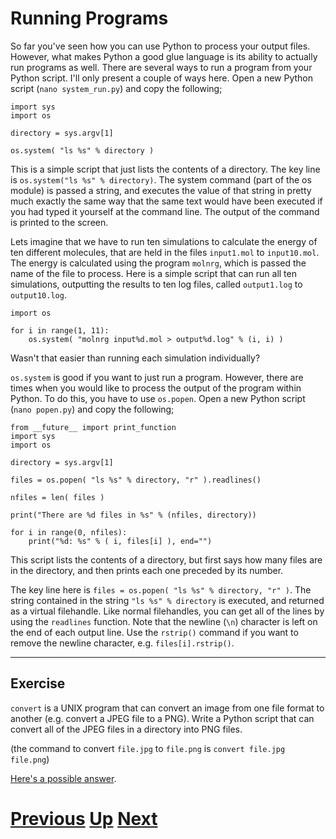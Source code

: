 # Running Programs

So far you've seen how you can use Python to process your output files. However, what makes Python a good glue language is its ability to actually run programs as well. There are several ways to run a program from your Python script. I'll only present a couple of ways here. Open a new Python script (`nano system_run.py`) and copy the following;

    import sys
    import os
    
    directory = sys.argv[1]
    
    os.system( "ls %s" % directory )

This is a simple script that just lists the contents of a directory. The key line is `os.system("ls %s" % directory)`. The system command (part of the os module) is passed a string, and executes the value of that string in pretty much exactly the same way that the same text would have been executed if you had typed it yourself at the command line. The output of the command is printed to the screen.

Lets imagine that we have to run ten simulations to calculate the energy of ten different molecules, that are held in the files `input1.mol` to `input10.mol`. The energy is calculated using the program `molnrg`, which is passed the name of the file to process. Here is a simple script that can run all ten simulations, outputting the results to ten log files, called `output1.log` to `output10.log`.

    import os
    
    for i in range(1, 11):
        os.system( "molnrg input%d.mol > output%d.log" % (i, i) )

Wasn't that easier than running each simulation individually?

`os.system` is good if you want to just run a program. However, there are times when you would like to process the output of the program within Python. To do this, you have to use `os.popen`. Open a new Python script (`nano popen.py`) and copy the following;

    from __future__ import print_function
    import sys
    import os
    
    directory = sys.argv[1]
    
    files = os.popen( "ls %s" % directory, "r" ).readlines()
    
    nfiles = len( files )
    
    print("There are %d files in %s" % (nfiles, directory))
    
    for i in range(0, nfiles):
        print("%d: %s" % ( i, files[i] ), end="")

This script lists the contents of a directory, but first says how many files are in the directory, and then prints each one preceded by its number.

The key line here is `files = os.popen( "ls %s" % directory, "r" )`. The string contained in the string `"ls %s" % directory` is executed, and returned as a virtual filehandle. Like normal filehandles, you can get all of the lines by using the `readlines` function. Note that the newline (`\n`) character is left on the end of each output line. Use the `rstrip()` command if you want to remove the newline character, e.g. `files[i].rstrip()`.

***

## Exercise

`convert` is a UNIX program that can convert an image from one file format to another (e.g. convert a JPEG file to a PNG). Write a Python script that can convert all of the JPEG files in a directory into PNG files.

(the command to convert `file.jpg` to `file.png` is `convert file.jpg file.png`)

[Here's a possible answer](running_answer.md).

# [Previous](replacing.md) [Up](README.md) [Next](jobs.md)
